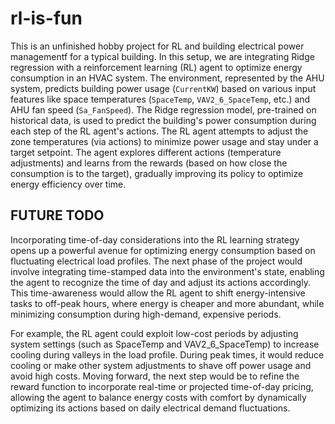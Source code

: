 # rl-is-fun
This is an unfinished hobby project for RL and building electrical power managementf for a typical building. 
In this setup, we are integrating Ridge regression with a reinforcement learning (RL) agent to optimize energy consumption in an HVAC system. 
The environment, represented by the AHU system, predicts building power usage (`CurrentKW`) based on various input features like space temperatures (`SpaceTemp`, `VAV2_6_SpaceTemp`, etc.) and AHU fan speed (`Sa_FanSpeed`). 
The Ridge regression model, pre-trained on historical data, is used to predict the building's power consumption during each step of the RL agent's actions. 
The RL agent attempts to adjust the zone temperatures (via actions) to minimize power usage and stay under a target setpoint. 
The agent explores different actions (temperature adjustments) and learns from the rewards (based on how close the consumption is to the target), gradually improving its policy to optimize energy efficiency over time.

## FUTURE TODO
Incorporating time-of-day considerations into the RL learning strategy opens up a powerful avenue for optimizing energy consumption based on fluctuating electrical load profiles. 
The next phase of the project would involve integrating time-stamped data into the environment's state, enabling the agent to recognize the time of day and adjust its actions accordingly. 
This time-awareness would allow the RL agent to shift energy-intensive tasks to off-peak hours, where energy is cheaper and more abundant, while minimizing consumption during high-demand, expensive periods.

For example, the RL agent could exploit low-cost periods by adjusting system settings (such as SpaceTemp and VAV2_6_SpaceTemp) to increase cooling during valleys in the load profile. 
During peak times, it would reduce cooling or make other system adjustments to shave off power usage and avoid high costs. 
Moving forward, the next step would be to refine the reward function to incorporate real-time or projected time-of-day pricing, allowing the agent to balance energy costs with comfort by dynamically optimizing its actions based on daily electrical demand fluctuations.